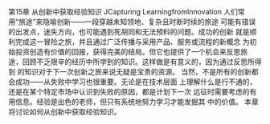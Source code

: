 第15章
从创新中获取经验知识
JCapturing LearningfromInnovation
人们常用“旅途”来隐喻创新——一段穿越未知领地、复杂且时断时续的旅途
可能有错误的出发点，迷失方向，也可能遇到死胡同和无法预料的问题。成功的创新
就是顺利完成这一冒险之旅，并且通过广泛传播与采用产品、服务或流程的新概念
为初始投资创造有价值的回报，获得完美的结局。但它也提供了一个机会来反思旅
途，回顾不乏限辛的经历中所学到的知识。这样做是有意义的，因为通过反思所得到
的知识对于下一次创新之旅来说无疑是宝贵的资源。
当然，不是所有的创新都会成功——从失败中学习也很重要。无论是在技术层面
上理解什么是行不通的，还是在某个特定市场中认识到失败的原因，都是计划下一次
远征时需要考虑的有用信息。经验是出色的老师，但只有系统地努力学习才能发掘其
中的价值。
本章将讨论如何从创新中获取经验知识。

